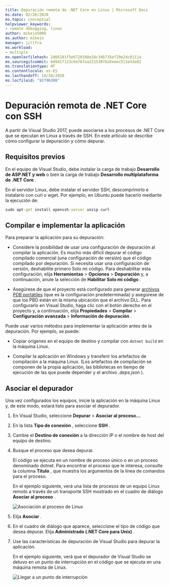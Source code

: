 ```yaml
---
title: Depuración remota de .NET Core en Linux | Microsoft Docs
ms.date: 02/26/2020
ms.topic: conceptual
helpviewer_keywords:
- remote debugging, linux
author: mikejo5000
ms.author: mikejo
manager: jillfra
ms.workload:
- multiple
ms.openlocfilehash: 2d66181f5e6720348e18c34b735ef29e24c0111a
ms.sourcegitcommit: bd9417123c6ef67aa2215307ba5eeec511e43e02
ms.translationtype: HT
ms.contentlocale: es-ES
ms.lasthandoff: 10/28/2020
ms.locfileid: "92796308"
---
```

# <a name="remote-debug-net-core-on-linux-using-ssh"></a>Depuración remota de .NET Core con SSH

A partir de Visual Studio 2017, puede asociarse a los procesos de .NET Core que se ejecutan en Linux a través de SSH. En este artículo se describe cómo configurar la depuración y cómo depurar.

## <a name="prerequisites"></a>Requisitos previos

En el equipo de Visual Studio, debe instalar la carga de trabajo **Desarrollo de ASP.NET y web** o bien la carga de trabajo **Desarrollo multiplataforma de .NET Core** .

En el servidor Linux, debe instalar el servidor SSH, descomprimirlo e instalarlo con curl o wget. Por ejemplo, en Ubuntu puede hacerlo mediante la ejecución de:

``` cmd
sudo apt-get install openssh-server unzip curl
```

## <a name="build-and-deploy-the-application"></a>Compilar e implementar la aplicación

Para preparar la aplicación para su depuración:

- Considere la posibilidad de usar una configuración de depuración al compilar la aplicación. Es mucho más difícil depurar el código compilado comercial (una configuración de versión) que el código compilado por depuración. Si necesita usar una configuración de versión, deshabilite primero Solo mi código. Para deshabilitar esta configuración, elija **Herramientas** > **Opciones** > **Depuración** y, a continuación, anule la selección de **Habilitar Solo mi código** .

- Asegúrese de que el proyecto está configurado para generar [archivos PDB portátiles](https://github.com/OmniSharp/omnisharp-vscode/wiki/Portable-PDBs) (que es la configuración predeterminada) y asegúrese de que los PBD están en la misma ubicación que el archivo DLL. Para configurarlo en Visual Studio, haga clic con el botón derecho en el proyecto y, a continuación, elija **Propiedades** > **Compilar** > **Configuración avanzada** > **Información de depuración** .

Puede usar varios métodos para implementar la aplicación antes de la depuración. Por ejemplo, se puede:

- Copiar orígenes en el equipo de destino y compilar con ```dotnet build``` en la máquina Linux.

- Compilar la aplicación en Windows y transferir los artefactos de compilación a la máquina Linux. (Los artefactos de compilación se componen de la propia aplicación, las bibliotecas en tiempo de ejecución de las que puede depender y el archivo *.deps.json* ).

## <a name="attach-the-debugger"></a>Asociar el depurador

Una vez configurados los equipos, inicie la aplicación en la máquina Linux y, de este modo, estará listo para asociar el depurador.

1. En Visual Studio, seleccione **Depurar** > **Asociar al proceso...**

1. En la lista **Tipo de conexión** , seleccione **SSH** .

1. Cambie el **Destino de conexión** a la dirección IP o el nombre de host del equipo de destino.

1. Busque el proceso que desea depurar.

   El código se ejecuta en un nombre de proceso único o en un proceso denominado dotnet. Para encontrar el proceso que le interesa, consulte la columna **Título** , que muestra los argumentos de la línea de comandos para el proceso.

   En el ejemplo siguiente, verá una lista de procesos de un equipo Linux remoto a través de un transporte SSH mostrado en el cuadro de diálogo **Asociar al proceso** .

   ![Asociación al proceso de Linux](media/remote-debug-linux-over-ssh-attach.png)

1. Elija **Asociar** .

1. En el cuadro de diálogo que aparece, seleccione el tipo de código que desea depurar. Elija **Administrado (.NET Core para Unix)** .

1. Use las características de depuración de Visual Studio para depurar la aplicación.

   En el ejemplo siguiente, verá que el depurador de Visual Studio se detuvo en un punto de interrupción en el código que se ejecuta en una máquina remota de Linux.

   ![Llegar a un punto de interrupción](media/remote-debug-linux-over-ssh-hit-breakpoint.png)